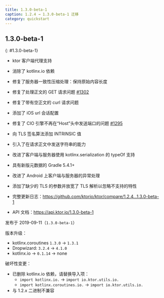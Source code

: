 ```yaml
---
title: 1.3.0-beta-1
caption: 1.2.4 → 1.3.0-beta-1 迁移
category: quickstart
---
```


## 1.3.0-beta-1
{: #1.3.0-beta-1}

* ktor 客户端代理支持
* 消除了 kotlinx.io 依赖
* 修复了服务器一致性压缩处理：保持原始内容长度
* 修复了处理正文的 GET 请求问题 [#1302](https://github.com/ktorio/ktor/issues/1202)
* 修复了带有空正文的 curl 请求问题
* 添加了 iOS url 会话配置
* 修复了 CIO 引擎不再在“Host”头中发送端口的问题 [#1295](https://github.com/ktorio/ktor/issues/1295)
* 向 TLS 签名算法添加 INTRINSIC 值
* 引入了在请求正文中发送字符串的能力
* 改进了客户端与服务器使用 kotlinx.serialization 的 typeOf 支持
* 具有新版元数据的 Gradle 5.4.1+
* 改进了 Android 上客户端与服务器的异常处理
* 添加了缺少的 TLS 的参数并放宽了 TLS 解析以忽略不支持的特性

* 完整更新日志：<https://github.com/ktorio/ktor/compare/1.2.4...1.3.0-beta-1>
* API 文档：<https://api.ktor.io/1.3.0-beta-1>

发布于 2019-09-11（`1.3.0-beta-1`）

版本升级：
* kotlinx.coroutines `1.3.0` -> `1.3.1`
* Dropwizard: `3.2.4` -> `4.1.0`
* kotlinx.io -> `0.1.14` -> none

破坏性变更：
* 已删除 kotlinx.io 依赖，请替换导入项：
    * `import kotlinx.io.` -> `import io.ktor.utils.io.`
    * `import kotlinx.coroutines.io.` -> `import io.ktor.utils.io.`
* 与 1.2.x 二进制不兼容



